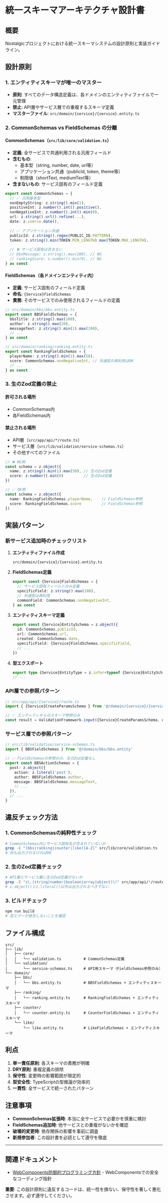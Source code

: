 # 統一スキーマアーキテクチャ設計書

## 概要
Nostalgicプロジェクトにおける統一スキーマシステムの設計原則と実装ガイドライン。

## 設計原則

### 1. エンティティスキーマが唯一のマスター
- **原則**: すべてのデータ構造定義は、各ドメインのエンティティファイルで一元管理
- **禁止**: API層やサービス層での重複するスキーマ定義
- **マスターファイル**: `src/domain/{service}/{service}.entity.ts`

### 2. CommonSchemas vs FieldSchemas の分離

#### CommonSchemas（`src/lib/core/validation.ts`）
- **定義**: 全サービスで共通利用される汎用フィールド
- **含むもの**: 
  - 基本型（string, number, date, url等）
  - アプリケーション共通（publicId, token, theme等）
  - 制限値（shortText, mediumText等）
- **含まないもの**: サービス固有のフィールド定義

```typescript
export const CommonSchemas = {
  // ✅ 汎用基本型
  nonEmptyString: z.string().min(1),
  positiveInt: z.number().int().positive(),
  nonNegativeInt: z.number().int().min(0),
  url: z.string().url().refine(...),
  date: z.coerce.date(),
  
  // ✅ アプリケーション共通
  publicId: z.string().regex(PUBLIC_ID.PATTERN),
  token: z.string().min(TOKEN.MIN_LENGTH).max(TOKEN.MAX_LENGTH),
  
  // ❌ サービス固有は含まない
  // bbsMessage: z.string().max(200), // NG
  // rankingScore: z.number().min(0), // NG
} as const
```

#### FieldSchemas（各ドメインエンティティ内）
- **定義**: サービス固有のフィールド定義
- **命名**: `{Service}FieldSchemas`
- **責務**: そのサービスでのみ使用されるフィールドの定義

```typescript
// src/domain/bbs/bbs.entity.ts
export const BBSFieldSchemas = {
  bbsTitle: z.string().max(100),
  author: z.string().max(20),
  messageText: z.string().min(1).max(200),
  // ...
} as const

// src/domain/ranking/ranking.entity.ts  
export const RankingFieldSchemas = {
  playerName: z.string().min(1).max(50),
  score: CommonSchemas.nonNegativeInt, // 共通型の再利用はOK
  // ...
} as const
```

### 3. 生のZod定義の禁止

#### 許可される場所
- CommonSchemas内
- 各FieldSchemas内

#### 禁止される場所
- API層（`src/app/api/*/route.ts`）
- サービス層（`src/lib/validation/service-schemas.ts`）
- その他すべてのファイル

```typescript
// ❌ NG例
const schema = z.object({
  name: z.string().min(1).max(50), // 生のZod定義
  score: z.number().min(0)         // 生のZod定義
})

// ✅ OK例
const schema = z.object({
  name: RankingFieldSchemas.playerName,    // FieldSchemas参照
  score: RankingFieldSchemas.score         // FieldSchemas参照
})
```

## 実装パターン

### 新サービス追加時のチェックリスト

1. **エンティティファイル作成**
   ```
   src/domain/{service}/{service}.entity.ts
   ```

2. **FieldSchemas定義**
   ```typescript
   export const {Service}FieldSchemas = {
     // サービス固有フィールドのみ定義
     specificField: z.string().max(100),
     // 共通型は再利用
     commonField: CommonSchemas.nonNegativeInt,
   } as const
   ```

3. **エンティティスキーマ定義**
   ```typescript
   export const {Service}EntitySchema = z.object({
     id: CommonSchemas.publicId,
     url: CommonSchemas.url,
     created: CommonSchemas.date,
     specificField: {Service}FieldSchemas.specificField,
     // ...
   })
   ```

4. **型エクスポート**
   ```typescript
   export type {Service}EntityType = z.infer<typeof {Service}EntitySchema>
   // ...
   ```

### API層での参照パターン

```typescript
// src/app/api/{service}/route.ts
import { {Service}CreateParamsSchema } from '@/domain/{service}/{service}.entity'

// ✅ エンティティからのスキーマ参照のみ
const result = ValidationFramework.input({Service}CreateParamsSchema, data)
```

### サービス層での参照パターン

```typescript
// src/lib/validation/service-schemas.ts
import { BBSFieldSchemas } from '@/domain/bbs/bbs.entity'

// ✅ FieldSchemasの参照のみ、生のZod定義なし
export const BBSActionSchemas = {
  post: z.object({
    action: z.literal('post'),
    author: BBSFieldSchemas.author,
    message: BBSFieldSchemas.messageText,
    // ...
  }),
  // ...
}
```

## 違反チェック方法

### 1. CommonSchemasの純粋性チェック
```bash
# CommonSchemas内にサービス固有名が含まれていないか
grep -E "(bbs|ranking|counter|like)[A-Z]" src/lib/core/validation.ts
# 何も出力されなければOK
```

### 2. 生のZod定義チェック
```bash
# API層とサービス層に生のZod定義がないか
grep -E "z\.(string|number|boolean|array|object)\(" src/app/api/*/route.ts src/lib/validation/service-schemas.ts
# z.object()とz.literal()以外は出力されるべきでない
```

### 3. ビルドチェック
```bash
npm run build
# 型エラーが発生しないことを確認
```

## ファイル構成

```
src/
├── lib/
│   ├── core/
│   │   └── validation.ts          # CommonSchemas定義
│   └── validation/
│       └── service-schemas.ts     # API用スキーマ（FieldSchemas参照のみ）
└── domain/
    ├── bbs/
    │   └── bbs.entity.ts          # BBSFieldSchemas + エンティティスキーマ
    ├── ranking/
    │   └── ranking.entity.ts      # RankingFieldSchemas + エンティティスキーマ
    ├── counter/
    │   └── counter.entity.ts      # CounterFieldSchemas + エンティティスキーマ
    └── like/
        └── like.entity.ts         # LikeFieldSchemas + エンティティスキーマ
```

## 利点

1. **単一責任原則**: 各スキーマの責務が明確
2. **DRY原則**: 重複定義の排除
3. **保守性**: 変更時の影響範囲が限定的
4. **型安全性**: TypeScriptの型推論が効率的
5. **一貫性**: 全サービスで統一されたパターン

## 注意事項

- **CommonSchemas拡張時**: 本当に全サービスで必要かを慎重に検討
- **FieldSchemas追加時**: 他サービスとの重複がないかを確認
- **破壊的変更時**: 依存関係の影響を事前に調査
- **新規参加者**: この設計書を必読として遵守を徹底

---

## 関連ドキュメント
- [WebComponents防御的プログラミング方針](./webcomponents-defensive-programming.md) - WebComponentsでの安全なコーディング指針

**重要**: この設計原則に違反するコードは、統一性を損ない、保守性を著しく悪化させます。必ず遵守してください。